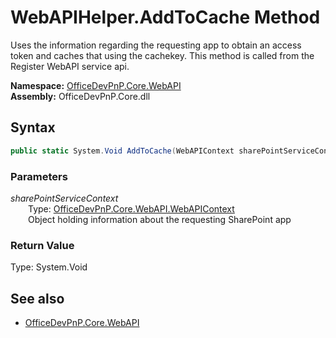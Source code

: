 # WebAPIHelper.AddToCache Method  
Uses the information regarding the requesting app to obtain an access token and caches that using the cachekey.
            This method is called from the Register WebAPI service api.  

**Namespace:** [OfficeDevPnP.Core.WebAPI](OfficeDevPnP.Core.WebAPI.md)  
**Assembly:** OfficeDevPnP.Core.dll  
## Syntax
```C#
public static System.Void AddToCache(WebAPIContext sharePointServiceContext)
```
### Parameters
*sharePointServiceContext*  
&emsp;&emsp;Type: [OfficeDevPnP.Core.WebAPI.WebAPIContext](OfficeDevPnP.Core.WebAPI.WebAPIContext.md)  
&emsp;&emsp;Object holding information about the requesting SharePoint app  
  
### Return Value
Type: System.Void  

## See also
- [OfficeDevPnP.Core.WebAPI](OfficeDevPnP.Core.WebAPI.md)
